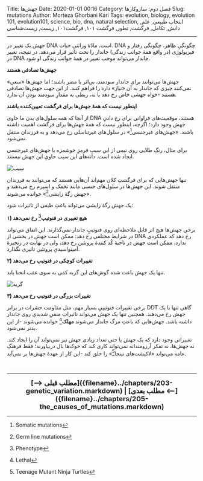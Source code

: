 Title: جهش‌ها
Date: 2020-01-01 00:16
Category: فصل دوم: سازوکارها
Slug: mutations
Author: Morteza Ghorbani Kari
Tags: evolution, biology, evolution 101, evolution101, science, bio, dna, natural selection, انتخاب طبیعی, علم, دانش, تکامل, فرگشت, تطور, فرگشت ۱۰۱, فرگشت۱۰۱, زیست, زیست‌شناسی

------
جهش یک تغییر در DNA است، مادّهٔ وراثتیِ حیات. DNA چگونگیِ ظاهر، چگونگی رفتار و فیزیولوژی (در واقع همهٔ جوانب زندگی) جاندار را تحت تاثیر قرار می‌دهد. در نتیجه، تغییر در DNA جاندار می‌تواند موجب تغییر در همهٔ جوانب زندگی او شود.

**جهش‌ها تصادفی هستند**

جهش‌ها می‌توانند برای جاندار سودمند، بی‌اثر یا مضر باشند؛ اما جهش‌ها «سعی» نمی‌کنند چیزی که جاندار به آن «نیاز» دارد را فراهم کنند. از این جهت جهش‌ها تصادفی هستند -خواه جهشی خاص رخ دهد یا نه، ربطی به مقدارِ سودمند بودنِ آن ندارد.

**اینطور نیست که همهٔ جهش‌ها برای فرگشت تعیین‌کننده باشند**

از آنجا که همه سلول‌های بدن ما حاوی DNA هستند، موقعیت‌های فراوانی برای رخ دادنِ جهش وجود دارد؛ اگرچه، اینطور نیست که همهٔ جهش‌ها برای فرگشت اهمیت داشته باشند. «جهش‌های غیرجنسی[^۱]» در سلول‌های غیرتناسلی رخ می‌دهد و به فرزندان منتقل نمی‌شود.

برای مثال، رنگِ طلایی روی نیمی از این سیبِ قرمزِ خوشمزه با جهش‌های غیرجنسی ایجاد شده است. دانه‌های این سیب حاویِ این جهش نیستند.

![سیب]({static}/images/18-1.gif)

تنها جهش‌هایی که برای فرگشتِ کلان مهم‌اند آن‌هایی هستند که می‌توانند به فرزندان منتقل شوند. این جهش‌ها در سلول‌های جنسی مانند تخمک و اسپرم رخ می‌دهند و «جهش رگهٔ زایشی[^۲]» خوانده می‌شوند.

یک جهش رگهٔ زایشی می‌تواند باعثِ طیفی از تاثیرات شود:

**۱) هیچ تغییری در فنوتیپ[^۳] رخ نمی‌دهد**

برخی جهش‌ها هیچ اثر قابل ملاحظه‌ای روی فنوتیپِ جاندار نمی‌گذارند. این اتفاق می‌تواند در شرایط مختلفی رخ دهد: ممکن است جهش در بخشی از DNA رخ دهد که عملکردی ندارد، ممکن است جهش در ناحیهٔ کُد کنندهٔ پروتئین رخ دهد، ولی در نهایت در زنجیرهٔ آمینواسیدیِ پروتئین تاثیری نگذارد.

**۲) تغییرات کوچکی در فنوتیپ رخ می‌دهد**

تنها یک جهش باعث شده گوش‌های این گربه کمی به سوی عقب انحنا یابد.

![گربه]({static}/images/19-1.jpg)

**۳) تغییرات بزرگی در فنوتیپ رخ می‌دهد**

برخی تغییرات فنوتیپیِ بسیار مهم، مثل مقاومت حشرات در برابر DDT گاهی تنها با یک جهش رخ می‌دهند. همچنین تنها یک جهش می‌تواند تاثیراتِ منفیِ شدیدی روی جاندار داشته باشد. جهش‌هایی که باعثِ مرگ جاندار می‌شوند **مهلک**[^۴] خوانده می‌شوند -از این بدتر نمی‌شود.

تغییراتی وجود دارد که یک جهش یا حتی تعداد زیادی جهش نیز نمی‌تواند آن را ایجاد کند. نه جهش‌ها، نه تفکر آرزومندانه نمی‌تواند کاری کند که خوک‌ها بال دربیاورند؛ فقط فرهنگِ عامه می‌تواند «لاکپشت‌های نینجا[^۵]» را خلق کند -این کار از عهدهٔ جهش‌ها بر نمی‌آید. 

<br>

[^۱]: Somatic mutations
[^۲]: Germ line mutations
[^۳]: Phenotype
[^۴]: Lethal
[^۵]: Teenage Mutant Ninja Turtles

------
<center>
    <font size="4">
        <b>
            [⟶ مطلب قبلی]({filename}../chapters/203-genetic_variation.markdown) | [مطلب بعدی ⟵]({filename}../chapters/205-the_causes_of_mutations.markdown) 
        </b>
    </font>
</center>